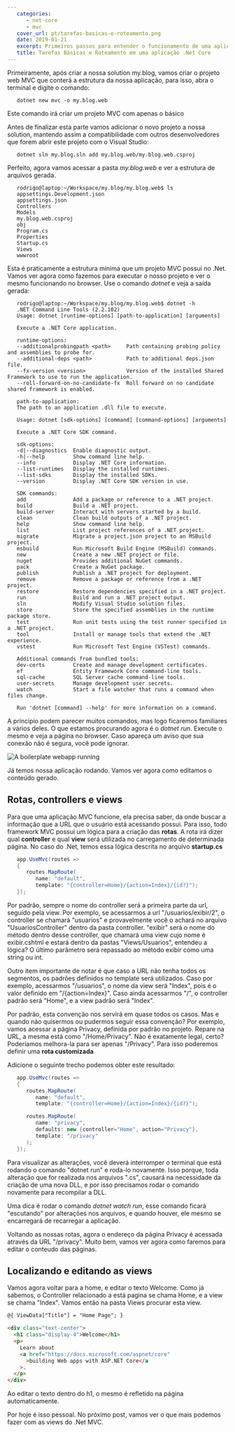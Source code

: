 ```yaml
---
   categories:
      - net-core
      - mvc
   cover_url: pt/tarefas-basicas-e-roteamento.png
   date: 2019-01-21
   excerpt: Primeiros passos para entender o funcionamento de uma aplicação MVC .Net Core
   title: Tarefas Básicas e Roteamento em uma aplicação .Net Core
---
```


[web-app-started]: /images/basic-tasks-net-mvc-application/web-app-started.png 'Webapp Started'

Primeiramente, após criar a nossa solution my.blog, vamos criar o projeto web MVC que conterá a estrutura da nossa aplicação, para isso, abra o terminal e digite o comando:

```shell
   dotnet new mvc -o my.blog.web
```

Este comando irá criar um projeto MVC com apenas o básico

Antes de finalizar esta parte vamos adicionar o novo projeto a nossa solution, mantendo assim a compatibilidade com outros desenvolvedores que forem abrir este projeto com o Visual Studio:

```shell
   dotnet sln my.blog.sln add my.blog.web/my.blog.web.csproj
```

Perfeito, agora vamos acessar a pasta _my.blog.web_ e ver a estrutura de arquivos gerada.

```shell
   rodrigo@laptop:~/Workspace/my.blog/my.blog.web$ ls
   appsettings.Development.json
   appsettings.json
   Controllers
   Models
   my.blog.web.csproj
   obj
   Program.cs
   Properties
   Startup.cs
   Views
   wwwroot
```

Esta é praticamente a estrutura mínima que um projeto MVC possui no .Net. Vamos ver agora como fazemos para executar o nosso projeto e ver o mesmo funcionando no browser. Use o comando _dotnet_ e veja a saída gerada:

```shell
   rodrigo@laptop:~/Workspace/my.blog/my.blog.web$ dotnet -h
   .NET Command Line Tools (2.2.102)
   Usage: dotnet [runtime-options] [path-to-application] [arguments]

   Execute a .NET Core application.

   runtime-options:
   --additionalprobingpath <path>     Path containing probing policy and assemblies to probe for.
   --additional-deps <path>           Path to additional deps.json file.
   --fx-version <version>             Version of the installed Shared Framework to use to run the application.
   --roll-forward-on-no-candidate-fx  Roll forward on no candidate shared framework is enabled.

   path-to-application:
   The path to an application .dll file to execute.

   Usage: dotnet [sdk-options] [command] [command-options] [arguments]

   Execute a .NET Core SDK command.

   sdk-options:
   -d|--diagnostics  Enable diagnostic output.
   -h|--help         Show command line help.
   --info            Display .NET Core information.
   --list-runtimes   Display the installed runtimes.
   --list-sdks       Display the installed SDKs.
   --version         Display .NET Core SDK version in use.

   SDK commands:
   add               Add a package or reference to a .NET project.
   build             Build a .NET project.
   build-server      Interact with servers started by a build.
   clean             Clean build outputs of a .NET project.
   help              Show command line help.
   list              List project references of a .NET project.
   migrate           Migrate a project.json project to an MSBuild project.
   msbuild           Run Microsoft Build Engine (MSBuild) commands.
   new               Create a new .NET project or file.
   nuget             Provides additional NuGet commands.
   pack              Create a NuGet package.
   publish           Publish a .NET project for deployment.
   remove            Remove a package or reference from a .NET project.
   restore           Restore dependencies specified in a .NET project.
   run               Build and run a .NET project output.
   sln               Modify Visual Studio solution files.
   store             Store the specified assemblies in the runtime package store.
   test              Run unit tests using the test runner specified in a .NET project.
   tool              Install or manage tools that extend the .NET experience.
   vstest            Run Microsoft Test Engine (VSTest) commands.

   Additional commands from bundled tools:
   dev-certs         Create and manage development certificates.
   ef                Entity Framework Core command-line tools.
   sql-cache         SQL Server cache command-line tools.
   user-secrets      Manage development user secrets.
   watch             Start a file watcher that runs a command when files change.

   Run 'dotnet [command] --help' for more information on a command.
```

A príncipio podem parecer muitos comandos, mas logo ficaremos familiares a vários deles. O que estamos procurando agora é o _dotnet run_. Execute o mesmo e veja a página no browser. Caso apareça um aviso que sua conexão não é segura, você pode ignorar.

![A boilerplate webapp running][web-app-started]

Já temos nossa aplicação rodando. Vamos ver agora como editamos o conteúdo gerado.

## Rotas, controllers e views

Para que uma aplicação MVC funcione, ela precisa saber, da onde buscar a informação que a URL que o usuário está acessando possui. Para isso, todo framework MVC possui um lógica para a criação das **rotas**. A rota irá dizer qual **controller** e qual **view** será utilizada no carregamento de determinada página. No caso do .Net, temos essa lógica descrita no arquivo **startup.cs**

```c#
   app.UseMvc(routes =>
   {
      routes.MapRoute(
         name: "default",
         template: "{controller=Home}/{action=Index}/{id?}");
   });
```

Por padrão, sempre o nome do controller será a primeira parte da url, seguido pela view. Por exemplo, se acessarmos a url "/usuarios/exibir/2", o controller se chamará "usuarios" e provavelmente você o achará no arquivo "UsuariosController" dentro da pasta controller. "exibir" será o nome do método dentro desse controller, que chamará uma view cujo nome é exibir.cshtml e estará dentro da pastas "Views/Usuarios", entendeu a lógica? O último parâmetro será repassado ao método exibir como uma string ou int.

Outro item importante de notar é que caso a URL não tenha todos os segmentos, os padrões definidos no template será utilizados. Caso por exemplo, acessarmos "/usuarios", o nome da view será "Index", pois é o valor definido em "/{action=Index}". Caso ainda acessarmos "/", o controller padrão será "Home", e a view padrão será "Index".

Por padrão, esta convenção nos servirá em quase todos os casos. Mas e quando não quisermos ou pudermos seguir essa convenção? Por exemplo, vamos acessar a página Privacy, definida por padrão no projeto. Repare na URL, a mesma está como "/Home/Privacy". Não é exatamente legal, certo? Poderíamos melhora-la para ser apenas "/Privacy". Para isso poderemos definir uma **rota customizada**

Adicione o seguinte trecho podemos obter este resultado:

```c#
   app.UseMvc(routes =>
   {
      routes.MapRoute(
         name: "default",
         template: "{controller=Home}/{action=Index}/{id?}");

      routes.MapRoute(
         name: "privacy",
         defaults: new {controller="Home", action="Privacy"},
         template: "/privacy"
      );
   });
```

Para visualizar as alterações, você deverá interromper o terminal que está rodando o comando "dotnet run" e roda-lo novamente. Isso porque, toda alteração que for realizada nos arquivos ".cs", causará na necessidade da criação de uma nova DLL, e por isso precisamos rodar o comando novamente para recompilar a DLL.

Uma dica é rodar o comando _dotnet watch run_, esse comando ficará "escutando" por alterações nos arquivos, e quando houver, ele mesmo se encarregará de recarregar a aplicação.

Voltando as nossas rotas, agora o endereço da página Privacy é acessada através da URL "/privacy". Muito bem, vamos ver agora como faremos para editar o conteudo das páginas.

## Localizando e editando as views

Vamos agora voltar para a home, e editar o texto Welcome. Como já sabemos, o Controller relacionado a está pagina se chama Home, e a view se chama "Index". Vamos então na pasta Views procurar esta view.

```html
@{ ViewData["Title"] = "Home Page"; }

<div class="text-center">
  <h1 class="display-4">Welcome</h1>
  <p>
    Learn about
    <a href="https://docs.microsoft.com/aspnet/core"
      >building Web apps with ASP.NET Core</a
    >.
  </p>
</div>
```

Ao editar o texto dentro do h1, o mesmo é refletido na página automaticamente.

Por hoje é isso pessoal. No próximo post, vamos ver o que mais podemos fazer com as views do .Net MVC.
